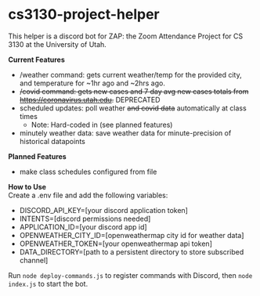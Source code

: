 # cs3130-project-helper

This helper is a discord bot for ZAP: the Zoom Attendance Project for CS 3130 at the University of Utah.

**Current Features**
* /weather command: gets current weather/temp for the provided city, and temperature for ~1hr ago and ~2hrs ago.
* ~~/covid command: gets new cases and 7 day avg new cases totals from https://coronavirus.utah.edu.~~ DEPRECATED
* scheduled updates: poll weather ~~and covid data~~ automatically at class times
  * Note: Hard-coded in (see planned features)
* minutely weather data: save weather data for minute-precision of historical datapoints

**Planned Features**
* make class schedules configured from file

**How to Use**  
Create a .env file and add the following variables:
* DISCORD_API_KEY=[your discord application token]
* INTENTS=[discord permissions needed]
* APPLICATION_ID=[your discord app id]
* OPENWEATHER_CITY_ID=[openweathermap city id for weather data]
* OPENWEATHER_TOKEN=[your openweathermap api token]
* DATA_DIRECTORY=[path to a persistent directory to store subscribed channel]

Run `node deploy-commands.js` to register commands with Discord, then `node index.js` to start the bot.
